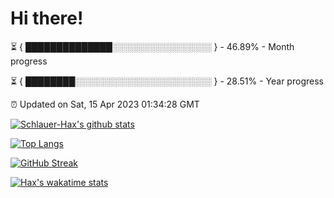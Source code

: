 # Hi there!

⏳ { ██████████████░░░░░░░░░░░░░░░░ } - 46.89% - Month progress

⏳ { ████████░░░░░░░░░░░░░░░░░░░░░░ } - 28.51% - Year progress

⏰ Updated on Sat, 15 Apr 2023 01:34:28 GMT


[![Schlauer-Hax's github stats](https://github-readme-stats.vercel.app/api?username=Schlauer-Hax&show_icons=true&theme=dark&count_private=true)](https://github.com/Schlauer-Hax)


[![Top Langs](https://github-readme-stats.vercel.app/api/top-langs/?username=Schlauer-Hax&layout=compact&theme=dark)](https://github.com/Schlauer-Hax?tab=repositories)

[![GitHub Streak](https://streak-stats.demolab.com?user=Schlauer-Hax&theme=dark)](https://git.io/streak-stats)

[![Hax's wakatime stats](https://github-readme-stats.vercel.app/api/wakatime?username=Hax&theme=dark)](https://wakatime.com/@Hax)

